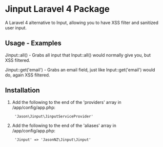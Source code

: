 # Jinput Laravel 4 Package
A Laravel 4 alternative to Input, allowing you to have XSS filter and sanitized user input.

## Usage - Examples

Jinput::all() - Grabs all input that Input::all() would normally give you, but XSS filtered.

Jinput::get('email') - Grabs an email field, just like Input::get('email') would do, again XSS filtered.

## Installation

1. Add the following to the end of the 'providers' array in /app/config/app.php:

        'Jason\Jinput\JinputServiceProvider'

2. Add the following to the end of the 'aliases' array in /app/config/app.php:

        'Jinput' => 'JasonNZ\Jinput\Jinput'
